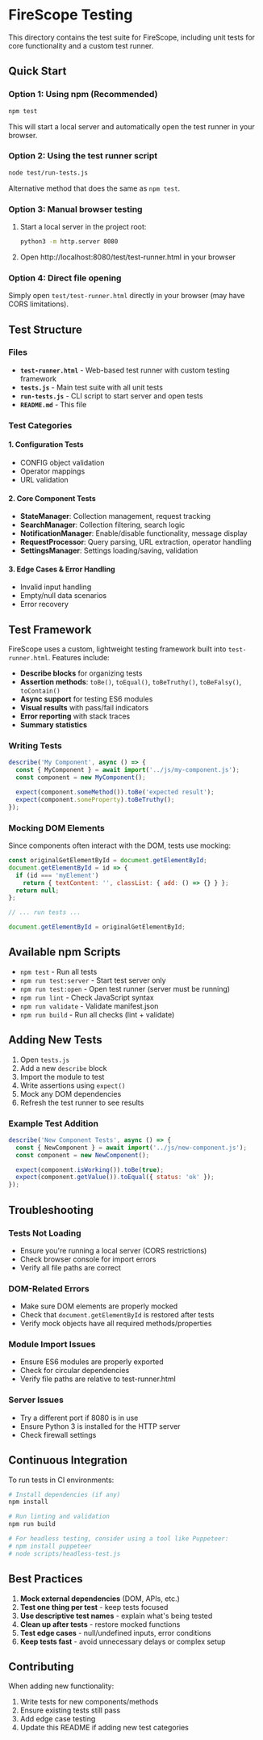 # FireScope Testing

This directory contains the test suite for FireScope, including unit tests for core functionality and a custom test runner.

## Quick Start

### Option 1: Using npm (Recommended)

```bash
npm test
```

This will start a local server and automatically open the test runner in your browser.

### Option 2: Using the test runner script

```bash
node test/run-tests.js
```

Alternative method that does the same as `npm test`.

### Option 3: Manual browser testing

1. Start a local server in the project root:
   ```bash
   python3 -m http.server 8080
   ```
2. Open http://localhost:8080/test/test-runner.html in your browser

### Option 4: Direct file opening

Simply open `test/test-runner.html` directly in your browser (may have CORS limitations).

## Test Structure

### Files

- **`test-runner.html`** - Web-based test runner with custom testing framework
- **`tests.js`** - Main test suite with all unit tests
- **`run-tests.js`** - CLI script to start server and open tests
- **`README.md`** - This file

### Test Categories

#### 1. Configuration Tests

- CONFIG object validation
- Operator mappings
- URL validation

#### 2. Core Component Tests

- **StateManager**: Collection management, request tracking
- **SearchManager**: Collection filtering, search logic
- **NotificationManager**: Enable/disable functionality, message display
- **RequestProcessor**: Query parsing, URL extraction, operator handling
- **SettingsManager**: Settings loading/saving, validation

#### 3. Edge Cases & Error Handling

- Invalid input handling
- Empty/null data scenarios
- Error recovery

## Test Framework

FireScope uses a custom, lightweight testing framework built into `test-runner.html`. Features include:

- **Describe blocks** for organizing tests
- **Assertion methods**: `toBe()`, `toEqual()`, `toBeTruthy()`, `toBeFalsy()`, `toContain()`
- **Async support** for testing ES6 modules
- **Visual results** with pass/fail indicators
- **Error reporting** with stack traces
- **Summary statistics**

### Writing Tests

```javascript
describe('My Component', async () => {
  const { MyComponent } = await import('../js/my-component.js');
  const component = new MyComponent();

  expect(component.someMethod()).toBe('expected result');
  expect(component.someProperty).toBeTruthy();
});
```

### Mocking DOM Elements

Since components often interact with the DOM, tests use mocking:

```javascript
const originalGetElementById = document.getElementById;
document.getElementById = id => {
  if (id === 'myElement')
    return { textContent: '', classList: { add: () => {} } };
  return null;
};

// ... run tests ...

document.getElementById = originalGetElementById;
```

## Available npm Scripts

- `npm test` - Run all tests
- `npm run test:server` - Start test server only
- `npm run test:open` - Open test runner (server must be running)
- `npm run lint` - Check JavaScript syntax
- `npm run validate` - Validate manifest.json
- `npm run build` - Run all checks (lint + validate)

## Adding New Tests

1. Open `tests.js`
2. Add a new `describe` block
3. Import the module to test
4. Write assertions using `expect()`
5. Mock any DOM dependencies
6. Refresh the test runner to see results

### Example Test Addition

```javascript
describe('New Component Tests', async () => {
  const { NewComponent } = await import('../js/new-component.js');
  const component = new NewComponent();

  expect(component.isWorking()).toBe(true);
  expect(component.getValue()).toEqual({ status: 'ok' });
});
```

## Troubleshooting

### Tests Not Loading

- Ensure you're running a local server (CORS restrictions)
- Check browser console for import errors
- Verify all file paths are correct

### DOM-Related Errors

- Make sure DOM elements are properly mocked
- Check that `document.getElementById` is restored after tests
- Verify mock objects have all required methods/properties

### Module Import Issues

- Ensure ES6 modules are properly exported
- Check for circular dependencies
- Verify file paths are relative to test-runner.html

### Server Issues

- Try a different port if 8080 is in use
- Ensure Python 3 is installed for the HTTP server
- Check firewall settings

## Continuous Integration

To run tests in CI environments:

```bash
# Install dependencies (if any)
npm install

# Run linting and validation
npm run build

# For headless testing, consider using a tool like Puppeteer:
# npm install puppeteer
# node scripts/headless-test.js
```

## Best Practices

1. **Mock external dependencies** (DOM, APIs, etc.)
2. **Test one thing per test** - keep tests focused
3. **Use descriptive test names** - explain what's being tested
4. **Clean up after tests** - restore mocked functions
5. **Test edge cases** - null/undefined inputs, error conditions
6. **Keep tests fast** - avoid unnecessary delays or complex setup

## Contributing

When adding new functionality:

1. Write tests for new components/methods
2. Ensure existing tests still pass
3. Add edge case testing
4. Update this README if adding new test categories
